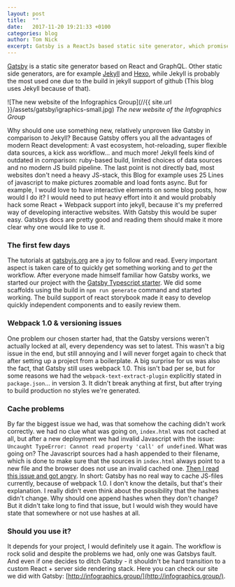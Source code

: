 ```yaml
---
layout: post
title:  ""
date:   2017-11-20 19:21:33 +0100
categories: blog
author: Tom Nick
excerpt: Gatsby is a ReactJs based static site generator, which promises blazing fast development speed using the latest tech. At Infogrophics Group we just redid our landing page with Gatsby, was it able to hold its promise?
---
```


[Gatsby](https://www.gatsbyjs.org/) is a static site generator based on React and GraphQL. Other static side generators, are for example [Jekyll](https://jekyllrb.com/) and [Hexo](https://hexo.io/), while Jekyll is probably the most used one due to the build in jekyll support of github (This blog uses Jekyll because of that).

![The new website of the Infographics Group](//{{ site.url }}/assets/gatsby/igraphics-small.jpg)
*The new website of the Infographics Group*

Why should one use something new, relatively unproven like Gatsby in comparison to Jekyll? Because Gatsby offers you all the advantages of modern React development: A vast ecosystem, hot-reloading, super flexible data sources, a kick ass workflow... and much more! Jekyll feels kind of outdated in comparison: ruby-based build, limited choices of data sources and no modern JS build pipeline. The last point is not directly bad, most websites don't need a heavy JS-stack, this Blog for example uses 25 Lines of javascript to make pictures zoomable and load fonts async. But for example, I would love to have interactive elements on some blog posts, how would I do it? I would need to put heavy effort into it and would probably hack some React + Webpack support into jekyll, because it's my preferred way of developing interactive websites. With Gatsby this would be super easy.
Gatsbys docs are pretty good and reading them should make it more clear why one would like to use it.

### The first few days

The tutorials at [gatsbyjs.org](https://www.gatsbyjs.org/) are a joy to follow and read. Every important aspect is taken care of to quickly get something working and to *get* the workflow.
After everyone made himself familiar how Gatsby works, we started our project with the [Gatsby Typescript starter](https://github.com/fabien0102/gatsby-starter). We did some scaffolds using the build in `npm run generate` command and started working. The build support of react storybook made it easy to develop quickly independent components and to easily review them.

### Webpack 1.0 & versioning issues

One problem our chosen starter had, that the Gatsby versions weren't actually locked at all, every dependency was set to latest. This wasn't a big issue in the end, but still annoying and I will never forget again to check that after setting up a project from a boilerplate.
A big surprise for us was also the fact, that Gatsby still uses webpack 1.0. This isn't bad per se, but for some reasons we had the `webpack-text-extract-plugin` explicitly stated in `package.json`... in version 3. It didn't break anything at first, but after trying to build production no styles we're generated.

### Cache problems

By far the biggest issue we had, was that somehow the caching didn't work correctly. we had no clue what was going on, `index.html` was not cached at all, but after a new deployment we had invalid Javascript with the issue: `Uncaught TypeError: Cannot read property 'call' of undefined`. What was going on? The Javascript sources had a hash appended to their filename, which is done to make sure that the sources in `index.html` always point to a new file and the browser does not use an invalid cached one. [Then I read this issue and got angry](https://github.com/gatsbyjs/gatsby/issues/2631). In short: Gatsby has no real way to cache JS-files currently, because of webpack 1.0. I don't know the details, but that's their explanation. I really didn't even think about the possibility that the hashes didn't change. Why should one append hashes when they don't change? But it didn't take long to find that issue, but I would wish they would have state that somewhere or not use hashes at all.

### Should you use it?

It depends for your project, I would definitely use it again. The workflow is rock solid and despite the problems we had, only one was Gatsbys fault. And even if one decides to ditch Gatsby - it shouldn't be hard transition to a custom React + server side rendering stack.
Here you can check our site we did with Gatsby: [http://infographics.group/](http://infographics.group/).
